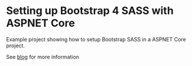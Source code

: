# Setting up Bootstrap 4 SASS with ASPNET Core
Example project showing how to setup Bootstrap SASS in a ASPNET Core project.

See [blog](https://dev.to/robinvanderknaap/setting-up-bootstrap-sass-with-aspnet-core) for more information
